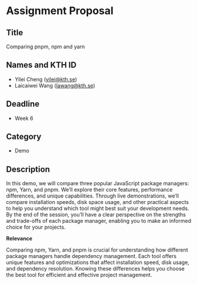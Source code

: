 # Assignment Proposal

## Title

Comparing pnpm, npm and yarn

## Names and KTH ID

- Yilei Cheng (yilei@kth.se)
- Laicaiwei Wang (lawang@kth.se)

## Deadline

- Week 6

## Category

- Demo

## Description

In this demo, we will compare three popular JavaScript package managers: npm, Yarn, and pnpm. We’ll explore their core features, performance differences, and unique capabilities. Through live demonstrations, we’ll compare installation speeds, disk space usage, and other practical aspects to help you understand which tool might best suit your development needs. By the end of the session, you’ll have a clear perspective on the strengths and trade-offs of each package manager, enabling you to make an informed choice for your projects.

**Relevance**

Comparing npm, Yarn, and pnpm is crucial for understanding how different package managers handle dependency management. Each tool offers unique features and optimizations that affect installation speed, disk usage, and dependency resolution. Knowing these differences helps you choose the best tool for efficient and effective project management.
